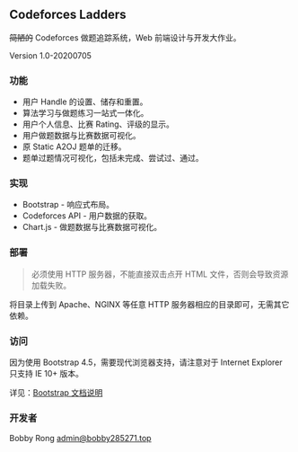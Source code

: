## Codeforces Ladders

~~简陋的~~ Codeforces 做题追踪系统，Web 前端设计与开发大作业。

Version 1.0-20200705

### 功能

* 用户 Handle 的设置、储存和重置。
* 算法学习与做题练习一站式一体化。
* 用户个人信息、比赛 Rating、评级的显示。
* 用户做题数据与比赛数据可视化。
* 原 Static A2OJ 题单的迁移。
* 题单过题情况可视化，包括未完成、尝试过、通过。

### 实现

* Bootstrap - 响应式布局。
* Codeforces API - 用户数据的获取。
* Chart.js - 做题数据与比赛数据可视化。

### 部署

> 必须使用 HTTP 服务器，不能直接双击点开 HTML 文件，否则会导致资源加载失败。

将目录上传到 Apache、NGINX 等任意 HTTP 服务器相应的目录即可，无需其它依赖。

### 访问

因为使用 Bootstrap 4.5，需要现代浏览器支持，请注意对于 Internet Explorer 只支持 IE 10+ 版本。

详见：[Bootstrap 文档说明](https://getbootstrap.com/docs/4.5/getting-started/browsers-devices/)

### 开发者

Bobby Rong <admin@bobby285271.top>